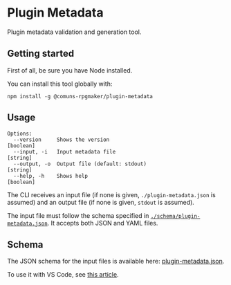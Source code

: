 # Plugin Metadata

Plugin metadata validation and generation tool.

## Getting started

First of all, be sure you have Node installed.

You can install this tool globally with:

    npm install -g @comuns-rpgmaker/plugin-metadata


## Usage

```
Options:
  --version     Shows the version                                [boolean]
  --input, -i   Input metadata file                               [string]
  --output, -o  Output file (default: stdout)                     [string]
  --help, -h    Shows help                                       [boolean]
```

The CLI receives an input file (if none is given, `./plugin-metadata.json` is
assumed) and an output file (if none is given, `stdout` is assumed).

The input file must follow the schema specified in
[`./schema/plugin-metadata.json`](./schema/plugin-metadata.json). It accepts
both JSON and YAML files.


## Schema

The JSON schema for the input files is available here: [plugin-metadata.json](https://raw.githubusercontent.com/comuns-rpgmaker/plugin-metadata/master/schema/plugin-metadata.json).

To use it with VS Code, see [this article](https://code.visualstudio.com/docs/languages/json#_json-schemas-and-settings).
